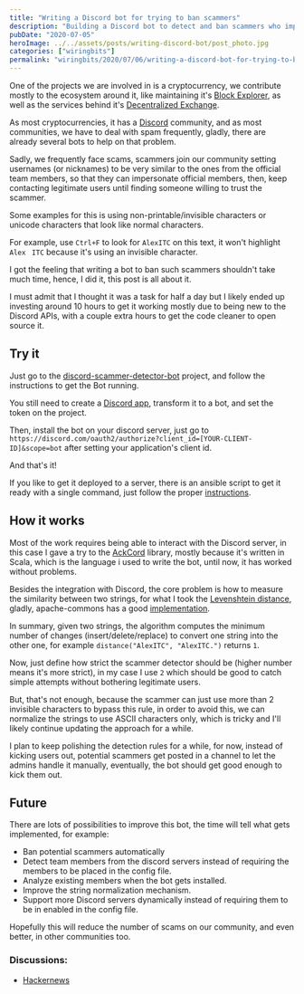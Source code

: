 ```yaml
---
title: "Writing a Discord bot for trying to ban scammers"
description: "Building a Discord bot to detect and ban scammers who impersonate team members using similar usernames with invisible characters and unicode tricks."
pubDate: "2020-07-05"
heroImage: ../../assets/posts/writing-discord-bot/post_photo.jpg
categories: ["wiringbits"]
permalink: "wiringbits/2020/07/06/writing-a-discord-bot-for-trying-to-ban-scammers.html"
---
```


One of the projects we are involved in is a cryptocurrency, we contribute mostly to the ecosystem around it, like maintaining it's [Block Explorer](https://xsnexplorer.io), as well as the services behind it's [Decentralized Exchange](https://link.medium.com/aSEA6vMyj7).

As most cryptocurrencies, it has a [Discord](https://discord.com/) community, and as most communities, we have to deal with spam frequently, gladly, there are already several bots to help on that problem.

Sadly, we frequently face scams, scammers join our community setting usernames (or nicknames) to be very similar to the ones from the official team members, so that they can impersonate official members, then, keep contacting legitimate users until finding someone willing to trust the scammer.

Some examples for this is using non-printable/invisible characters or unicode characters that look like normal characters.

For example, use `Ctrl+F` to look for `AlexITC` on this text, it won't highlight `AlexㅤITC` because it's using an invisible character.

I got the feeling that writing a bot to ban such scammers shouldn't take much time, hence, I did it, this post is all about it.

I must admit that I thought it was a task for half a day but I likely ended up investing around 10 hours to get it working mostly due to being new to the Discord APIs, with a couple extra hours to get the code cleaner to open source it.


## Try it
Just go to the [discord-scammer-detector-bot](https://github.com/wiringbits/discord-scammer-detector-bot) project, and follow the instructions to get the Bot running.

You still need to create a [Discord app](https://discord.com/developers/applications), transform it to a bot, and set the token on the project.

Then, install the bot on your discord server, just go to `https://discord.com/oauth2/authorize?client_id=[YOUR-CLIENT-ID]&scope=bot` after setting your application's client id.

And that's it!

If you like to get it deployed to a server, there is an ansible script to get it ready with a single command, just follow the proper [instructions](https://github.com/wiringbits/discord-scammer-detector-bot/tree/master/infra/deployment).



## How it works

Most of the work requires being able to interact with the Discord server, in this case I gave a try to the [AckCord](https://github.com/Katrix/AckCord) library, mostly because it's written in Scala, which is the language i used to write the bot, until now, it has worked without problems.

Besides the integration with Discord, the core problem is how to measure the similarity between two strings, for what I took the [Levenshtein distance](https://en.wikipedia.org/wiki/Levenshtein_distance), gladly, apache-commons has a good [implementation](https://commons.apache.org/sandbox/commons-text/jacoco/org.apache.commons.text.similarity/LevenshteinDistance.java.html).

In summary, given two strings, the algorithm computes the minimum number of changes (insert/delete/replace) to convert one string into the other one, for example `distance("AlexITC", "AlexITC.")` returns `1`.

Now, just define how strict the scammer detector should be (higher number means it's more strict), in my case I use `2` which should be good to catch simple attempts without bothering legitimate users.

But, that's not enough, because the scammer can just use more than 2 invisible characters to bypass this rule, in order to avoid this, we can normalize the strings to use ASCII characters only, which is tricky and I'll likely continue updating the approach for a while.

I plan to keep polishing the detection rules for a while, for now, instead of kicking users out, potential scammers get posted in a channel to let the admins handle it manually, eventually, the bot should get good enough to kick them out.

## Future
There are lots of possibilities to improve this bot, the time will tell what gets implemented, for example:
- Ban potential scammers automatically
- Detect team members from the discord servers instead of requiring the members to be placed in the config file.
- Analyze existing members when the bot gets installed.
- Improve the string normalization mechanism.
- Support more Discord servers dynamically instead of requiring them to be in enabled in the config file.

Hopefully this will reduce the number of scams on our community, and even better, in other communities too.

### Discussions:
- [Hackernews](https://news.ycombinator.com/item?id=23747592)
